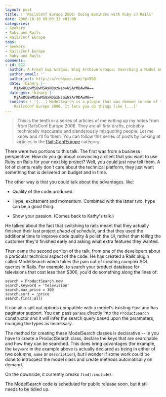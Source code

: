 ```yaml
---
layout: post
title: ! 'RailsConf Europe 2006: Doing Business with Ruby on Rails'
date: 2006-10-10 09:09:32 +01:00
categories:
- Geekery
- Ruby and Rails
- RailsConf Europe
tags:
- Geekery
- RailsConf Europe
- Ruby and Rails
comments:
- id: 612
  author: A Fresh Cup &raquo; Blog Archive &raquo; Searching a Model on Multiple Fields
  author_email: ''
  author_url: http://afreshcup.com/?p=590
  date: !binary |-
    MjAwOC0wMS0wMSAxNDozNzowNSArMDAwMA==
  date_gmt: !binary |-
    MjAwOC0wMS0wMSAxNDozNzowNSArMDAwMA==
  content: ! '[...] ModelSearch is a plugin that was demoed in one of the talks at
    RailsConf Europe 2006. It lets you do things like [...]'
---
```

> This is the tenth in a series of articles of me writing up my notes from
> from RailsConf Europe 2006. They are all first drafts, probably
> technically inaccurate and slanderously misquoting people. Let me know
> and I'll fix them.  You can follow this series of posts by looking at
> articles in the [RailsConfEurope](/index.php?s=RailsConf+Europe+2006)
> category.

There were two portions to this talk. The first was from a business
perspective. How do you go about convincing a client that you want to use Ruby
on Rails for your next big project? Well, you could just now tell them. A lot
of clients really don't care about the technical platform, they just want
something that is delivered on budget and in time.

The other way is that you could talk about the advantages. like:

* Quality of the code produced.

* Hype, excitement and momentum. Combined with the latter two, hype can be a
  good thing.

* Show your passion.  (Comes back to Kathy's talk.)

He talked about the fact that switching to rails meant that they actually
finished their last project *ahead of schedule*, and that they used the
additional time to improve code quality & polish the UI, rather than telling
the customer they'd finished early and asking what extra features they wanted.

Then came the second portion of the talk, from one of the developers about a
particular technical aspect of the code. He has created a Rails plugin called
ModelSearch which takes the pain out of creating complex SQL queries in Rails.
For example, to search your product database for televisions that cost less
than $300, you'd do something along the lines of:

    search = ProductSearch.new
    search.keyword = 'television'
    search.max_price = 300
    search.sort = :price
    search.find(:all)

It can also spit out options compatible with a model's existing `find` and has
paginator support. You can pass `params` directly into the `ProductSearch`
constructor and it will infer the search query based upon the parameters,
munging the types as necessary.

The method for creating these ModelSearch classes is declarative -- ie you
have to create a ProductSearch class, declare the keys that are searchable and
how they can be searched. This does bring advantages (for example, the
`keyword` in the example above is actually declared as being in either of two
columns, `name` or `description`), but I wonder if some work could be done to
introspect the model class and create methods automatically on demand.

On the downside, it currently breaks `find(:include)`.

The ModelSearch code is scheduled for public release soon, but it still needs
to be tidied up.
